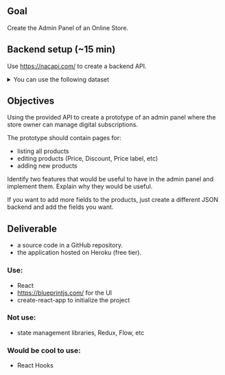 ## Goal
Create the Admin Panel of an Online Store.

## Backend setup (~15 min)

Use https://nacapi.com/ to create a backend API.

<details>

  <summary>You can use the following dataset</summary>

  ```json
  {
    "products": [
      {
        "name": "EasyApi",
        "Description": "Easy API Makes it simple for developers to start side projects",
        "Pricing": "Free for early adopters",
        "Price": 10,
        "Discount": 2
      },
      {
        "name": "Email API",
        "Description": "Email API, makes it easy to send emails with a single route",
        "Pricing": "Coming soon",
        "Price": 30,
        "Discount": 10
      },
      {
        "name": "Authenticated API",
        "Description": "Authenticated API Is a way to protect your data while keeping it easy to connect to your api",
        "Pricing": "Coming soon",
        "Price": 15,
        "Discount": 5
      }
    ]
  }
  ```
</details>

## Objectives
Using the provided API to create a prototype of an admin panel where the store owner can manage digital subscriptions.

The prototype should contain pages for:

 - listing all products
 - editing products (Price, Discount, Price label, etc)
 - adding new products

Identify two features that would be useful to have in the admin panel and implement them.
Explain why they would be useful.

If you want to add more fields to the products, just create a different JSON backend and add the fields you want.

## Deliverable
 - a source code in a GitHub repository.
 - the application hosted on Heroku (free tier).

### Use:
 - React
 - https://blueprintjs.com/ for the UI
 - create-react-app to initialize the project

### Not use:
  - state management libraries, Redux, Flow, etc

### Would be cool to use:
  - React Hooks
